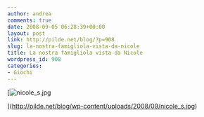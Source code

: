 ```yaml
---
author: andrea
comments: true
date: 2008-09-05 06:28:39+00:00
layout: post
link: http://pilde.net/blog/?p=908
slug: la-nostra-famigliola-vista-da-nicole
title: La nostra famigliola vista da Nicole
wordpress_id: 908
categories:
- Giochi
---
```


[![nicole_s.jpg](http://pilde.net/blog/wp-content/uploads/2008/09/nicole_s.jpg)


](http://pilde.net/blog/wp-content/uploads/2008/09/nicole_s.jpg)



